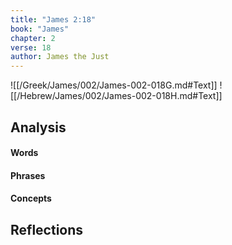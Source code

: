 ```yaml
---
title: "James 2:18"
book: "James"
chapter: 2
verse: 18
author: James the Just
---
```

![[/Greek/James/002/James-002-018G.md#Text]]
![[/Hebrew/James/002/James-002-018H.md#Text]]

## Analysis

#### Words

#### Phrases

#### Concepts

## Reflections
